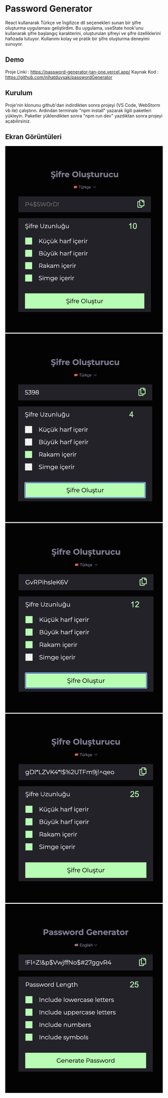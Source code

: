 # Password Generator

React kullanarak Türkçe ve İngilizce dil seçenekleri sunan bir şifre oluşturma uygulaması geliştirdim. Bu uygulama, useState hook'unu kullanarak şifre başlangıç karakterini, oluşturulan şifreyi ve şifre özelliklerini hafızada tutuyor. Kullanımı kolay ve pratik bir şifre oluşturma deneyimi sunuyor.

## Demo

Proje Linki : https://password-generator-tan-one.vercel.app/ 
Kaynak Kod : https://github.com/nihatduysak/passwordGenerator

## Kurulum

Proje'nin klonunu github'dan indirdikten sonra projeyi (VS Code, WebStorm vb ile) çalıştırın. Ardından terminale "npm install" yazarak ilgili paketleri yükleyin. Paketler yüklendikten sonra "npm run dev" yazdıktan sonra projeyi açabilirsiniz.

## Ekran Görüntüleri
![Password Generator Default](/public/images/pg-1.png)
![Password Generator](/public/images/pg-2.png)
![Password Generator](/public/images/pg-3.png)
![Password Generator](/public/images/pg-4.png)
![Password Generator - En Version](/public/images/pg-5.png)